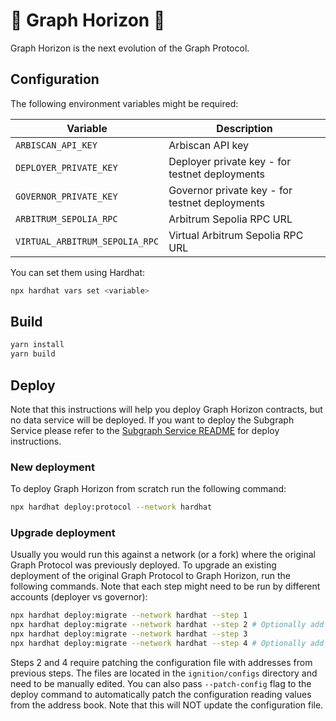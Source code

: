 # 🌅 Graph Horizon 🌅

Graph Horizon is the next evolution of the Graph Protocol.

## Configuration

The following environment variables might be required:

| Variable | Description |
|----------|-------------|
| `ARBISCAN_API_KEY` | Arbiscan API key |
| `DEPLOYER_PRIVATE_KEY` | Deployer private key - for testnet deployments |
| `GOVERNOR_PRIVATE_KEY` | Governor private key - for testnet deployments |
| `ARBITRUM_SEPOLIA_RPC` | Arbitrum Sepolia RPC URL |
| `VIRTUAL_ARBITRUM_SEPOLIA_RPC` | Virtual Arbitrum Sepolia RPC URL |

You can set them using Hardhat:

```bash
npx hardhat vars set <variable>
```

## Build

```bash
yarn install
yarn build
```

## Deploy

Note that this instructions will help you deploy Graph Horizon contracts, but no data service will be deployed. If you want to deploy the Subgraph Service please refer to the [Subgraph Service README](../subgraph-service/README.md) for deploy instructions.

### New deployment
To deploy Graph Horizon from scratch run the following command:

```bash
npx hardhat deploy:protocol --network hardhat
```

### Upgrade deployment
Usually you would run this against a network (or a fork) where the original Graph Protocol was previously deployed. To upgrade an existing deployment of the original Graph Protocol to Graph Horizon, run the following commands. Note that each step might need to be run by different accounts (deployer vs governor):

```bash
npx hardhat deploy:migrate --network hardhat --step 1
npx hardhat deploy:migrate --network hardhat --step 2 # Optionally add --patch-config
npx hardhat deploy:migrate --network hardhat --step 3
npx hardhat deploy:migrate --network hardhat --step 4 # Optionally add --patch-config
```

Steps 2 and 4 require patching the configuration file with addresses from previous steps. The files are located in the `ignition/configs` directory and need to be manually edited. You can also pass `--patch-config` flag to the deploy command to automatically patch the configuration reading values from the address book. Note that this will NOT update the configuration file.